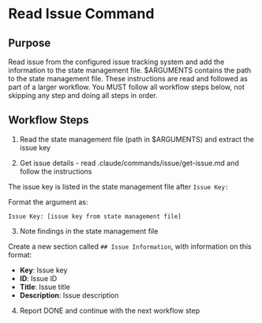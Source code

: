 # Read Issue Command

## Purpose

Read issue from the configured issue tracking system and add the information to the state management file.
$ARGUMENTS contains the path to the state management file.
These instructions are read and followed as part of a larger workflow.
You MUST follow all workflow steps below, not skipping any step and doing all steps in order.

## Workflow Steps

1. Read the state management file (path in $ARGUMENTS) and extract the issue key

2. Get issue details - read .claude/commands/issue/get-issue.md and follow the instructions

The issue key is listed in the state management file after `Issue Key:`

Format the argument as:
```
Issue Key: [issue key from state management file]
```

3. Note findings in the state management file

Create a new section called `## Issue Information`, with information on this format:
- **Key**: Issue key
- **ID**: Issue ID
- **Title**: Issue title
- **Description**: Issue description

4. Report DONE and continue with the next workflow step
